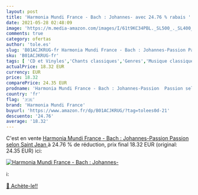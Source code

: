 ```yaml
---
layout: post
title: 'Harmonia Mundi France - Bach : Johannes- avec 24.76 % rabais '
date: 2021-05-28 02:48:09
image: 'https://m.media-amazon.com/images/I/61t9KC34PBL._SL500_._SL400_.jpg'
comments: true
category: ofertas
author: 'tole.es'
slug: 'B01ACJKRUG-fr Harmonia Mundi France - Bach : Johannes-Passion Passion...'
sku: 'B01ACJKRUG-fr'
tags: [ 'CD et Vinyles','Chants classiques','Genres','Musique classique','Opéra et chant lyrique','Oratorios','Passions','harmonia mundi france', ]
actualPrice: 18.32 EUR
currency: EUR
price: 18.32
comparePrice: 24.35 EUR
prodname: 'Harmonia Mundi France - Bach : Johannes-Passion  Passion selon Saint Jean '
country: 'fr'
flag: '🇫🇷'
brand: 'Harmonia Mundi France'
buyurl: 'https://www.amazon.fr/dp/B01ACJKRUG/?tag=tolees0d-21'
descuento: '24.76'
average: '18.32'
---
```


C'est en vente [Harmonia Mundi France - Bach : Johannes-Passion  Passion selon Saint Jean ](https://www.amazon.fr/dp/B01ACJKRUG/?tag=tolees0d-21)  à  24.76 % de réduction, prix final  18.32 EUR (original: 24.35 EUR) ici:

[![Harmonia Mundi France - Bach : Johannes-](https://m.media-amazon.com/images/I/61t9KC34PBL._SL500_._SL400_.jpg)](https://www.amazon.fr/dp/B01ACJKRUG/?tag=tolees0d-21)

ℹ️:


[🛒 Achète-le!!](https://www.amazon.fr/dp/B01ACJKRUG/?tag=tolees0d-21)

